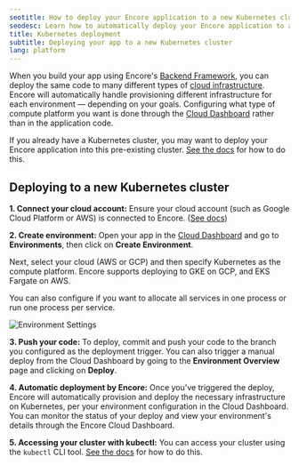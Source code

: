 ```yaml
---
seotitle: How to deploy your Encore application to a new Kubernetes cluster
seodesc: Learn how to automatically deploy your Encore application to a new Kubernetes cluster.
title: Kubernetes deployment
subtitle: Deploying your app to a new Kubernetes cluster
lang: platform
---
```


When you build your app using Encore's [Backend Framework](/docs/ts), you can deploy the same code to many different types of [cloud infrastructure](/docs/platform/infrastructure/infra). Encore will automatically handle provisioning different infrastructure for each environment — depending on your goals. Configuring what type of compute platform you want is done through the [Cloud Dashboard](https://app.encore.dev) rather than in the application code.

If you already have a Kubernetes cluster, you may want to deploy your Encore application into this pre-existing cluster. [See the docs](/docs/platform/infrastructure/import-kubernetes-cluster) for how to do this.

## Deploying to a new Kubernetes cluster

**1. Connect your cloud account:** Ensure your cloud account (such as Google Cloud Platform or AWS) is connected to Encore. ([See docs](/docs/platform/infrastructure/own-cloud))

**2. Create environment:** Open your app in the [Cloud Dashboard](https://app.encore.dev) and go to **Environments**, then click on **Create Environment**.  

Next, select your cloud (AWS or GCP) and then specify Kubernetes as the compute platform. Encore supports deploying to GKE on GCP, and EKS Fargate on AWS.

You can also configure if you want to allocate all services in one process or run one process per service.

<img src="/assets/docs/k8s-config.jpg" title="Environment Settings" className="mx-auto"/>

**3. Push your code:** To deploy, commit and push your code to the branch you configured as the deployment trigger. You can also trigger a manual deploy from the Cloud Dashboard by going to the **Environment Overview** page and clicking on **Deploy**.

**4. Automatic deployment by Encore:** Once you've triggered the deploy, Encore will automatically provision and deploy the necessary infrastructure on Kubernetes, per your environment configuration in the Cloud Dashboard. You can monitor the status of your deploy and view your environment's details through the Encore Cloud Dashboard.

**5. Accessing your cluster with kubectl:** You can access your cluster using the `kubectl` CLI tool. [See the docs](/docs/platform/infrastructure/configure-kubectl) for how to do this.